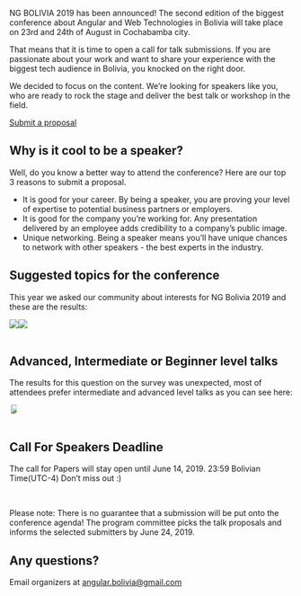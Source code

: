 <p>NG BOLIVIA 2019 has been announced! The second edition of the biggest conference about Angular and Web Technologies in Bolivia will take place on 23rd and 24th of August in Cochabamba city.</p>

<p>
That means that it is time to open a call for talk submissions. If you are passionate about your work and want to share your experience with the biggest tech audience in Bolivia, you knocked on the right door.
</p>

<p>
We decided to focus on the content. We’re looking for speakers like you, who are ready to rock the stage and deliver the best talk or workshop in the field.
</p>

<div layout horizontal center-justified>
  <a target="_blank" href="https://forms.gle/xgycSmwreMPVC2QF8" rel="noopener noreferrer">
    <paper-button primary>Submit a proposal</paper-button>
  </a>
</div>

<h2> Why is it cool to be a speaker? </h2>

Well, do you know a better way to attend the conference? Here are our top 3 reasons to submit a proposal.

<ul>
  <li>It is good for your career. By being a speaker, you are proving your level of expertise to potential business partners or employers.</li>
  <li>It is good for the company you’re working for. Any presentation delivered by an employee adds credibility to a company’s public image.</li>
  <li>Unique networking. Being a speaker means you’ll have unique chances to network with other speakers - the best experts in the industry.</li>
</ul>

<h2> Suggested topics for the conference</h2>

This year we asked our community about interests for NG Bolivia 2019 and these are the results:

<div style="display:flex; margin-top:10px;">
  <div>
    <img style="max-width:100%" src="https://i.imgur.com/ve8BkmB.png" />
  </div>
  <div>
    <img style="max-width:100%" src="https://i.imgur.com/AClbNzT.png"/>
  </div>
</div>

<br/>

<h2> Advanced, Intermediate or Beginner level talks </h2>

The results for this question on the survey was unexpected, most of attendees prefer intermediate and advanced level talks as you can see here:
<div style="display:flex; margin-top:10px;">
  <div>
    <img style="max-width: 60%;margin: 0 auto;display: block;" src="https://i.imgur.com/e4YILM7.png" />
  </div>
</div>

<br/>

<h2> Call For Speakers Deadline </h2>

The call for Papers will stay open until June 14, 2019. 23:59 Bolivian Time(UTC-4) Don’t miss out :)

<br/>

Please note: There is no guarantee that a submission will be put onto the conference agenda! The program committee picks the talk proposals and informs the selected submitters by June 24, 2019.

<h2> Any questions?</h2>

Email organizers at angular.bolivia@gmail.com

